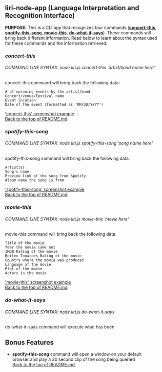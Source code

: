 ## liri-node-app (Language Interpretation and Recognition Interface)
**PURPOSE:** This is a CLI app that recognizes four commands ([**concert-this**](#concert-this), [**spotify-this-song**](#spotify-this-song), [**movie-this**](#movie-this), [**do-what-it-says**](#do-what-it-says)). These commands will bring back different information. Read below to learn about the syntax used for these commands and the information retrieved.

### ***concert-this***
###### COMMAND LINE SYNTAX: node liri.js concert-this 'artist/band name here'
concert-this command will bring back the following data:
```
# of upcoming events by the artist/band
Concert/Venue/Festival name
Event location
Date of the event (formatted as 'MM/DD/YYYY')
```
['concert-this' screenshot example](images/concert-this.JPG) <br/>
[Back to the top of README.md](#liri-node-app-language-interpretation-and-recognition-interface)

### ***spotify-this-song***
###### COMMAND LINE SYNTAX: node liri.js spotify-this-song 'song name here'
spotify-this-song command will bring back the following data:
 ```
Artist(s)
Song's name
Preview link of the song from Spotify
Album name the song is from
 ```
 ['spotify-this-song' screenshot example](images/spotify-this-song.JPG) <br/>
 [Back to the top of README.md](#liri-node-app-language-interpretation-and-recognition-interface)


### ***movie-this***
###### COMMAND LINE SYNTAX: node liri.js movie-this 'movie here'

movie-this command will bring back the following data:
```
Title of the movie
Year the movie came out
IMDB Rating of the movie
Rotten Tomatoes Rating of the movie
Country where the movie was produced
Language of the movie
Plot of the movie
Actors in the movie
```
['movie-this' screenshot example](images/movie-this.JPG) <br/>
[Back to the top of README.md](#liri-node-app-language-interpretation-and-recognition-interface)


### ***do-what-it-says***
###### COMMAND LINE SYNTAX: node liri.js do-what-it-says
do-what-it-says command will execute what has been 



## Bonus Features
* **spotify-this-song** command will open a window on your default browser and play a 30 second clip of the song being queried <br/>
[Back to the top of README.md](#liri-node-app-language-interpretation-and-recognition-interface)
